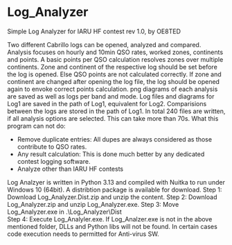 # Log_Analyzer
Simple Log Analyzer for IARU HF contest
rev 1.0, by OE8TED

Two different Cabrillo logs can be opened, analyzed and compared.
Analysis focuses on hourly and 10min QSO rates, worked zones, continents and points.
A basic points per QSO calculation resolves zones over multiple continents.
Zone and continent of the respective log should be set before the log is opened. Else QSO points are not calculated correctly.
If zone and continent are changed after opening the log file, the log should be opened again to envoke correct points calculation.
png diagrams of each analysis are saved as well as logs per band and mode.
Log files and diagrams for Log1 are saved in the path of Log1, equivalent for Log2. Comparisions between the logs are stored in the path of Log1.
In total 240 files are written, if all analysis options are selected. This can take more than 70s.
What this program can not do:
- Remove duplicate entries: All dupes are always considered as those contribute to QSO rates.
- Any result calculation: This is done much better by any dedicated contest logging software.
- Analyze other than IARU HF contests

Log Analzyer is written in Python 3.13 and compiled with Nuitka to run under Windows 10 (64bit).
A distribtion package is available for download.
Step 1: Download Log_Analyzer.Dist.zip and unzip the content.
Step 2: Download Log_Analyzer.zip and unzip Log_Analyzer.exe.
Step 3: Move Log_Analyzer.exe in .\Log_Analyzer\Dist\
Step 4: Execute Log_Analyler.exe. If Log_Analzer.exe is not in the above mentioned folder, DLLs and Python libs will not be found.
In certain cases code execution needs to permitted for Anti-virus SW.
